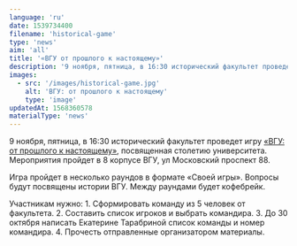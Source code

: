 ```yaml
---
language: 'ru'
date: 1539734400
filename: 'historical-game'
type: 'news'
aim: 'all'
title: '«ВГУ от прошлого к настоящему»'
description: '9 ноября, пятница, в 16:30 исторический факультет проведет игру «ВГУ от прошлого к настоящему»...'
images:
  - src: '/images/historical-game.jpg'
    alt: 'ВГУ: от прошлого к настоящему'
    type: 'image'
updatedAt: 1568360578
materialType: 'news'
---
```

9 ноября, пятница, в 16:30 исторический факультет проведет игру [«ВГУ: от прошлого к настоящему»](https://vk.com/event172074908), посвященная столетию университета. Мероприятия пройдет в 8 корпусе ВГУ, ул Московский проспект 88.

Игра пройдет в несколько раундов в формате «Своей игры». Вопросы будут посвящены истории ВГУ. Между раундами будет кофебрейк.

Участникам нужно: 1. Сформировать команду из 5 человек от факультета. 2. Составить список игроков и выбрать командира. 3. До 30 октября написать Екатерине Тарабриной список команды и номер командира. 4. Прочесть отправленные организатором материалы.
